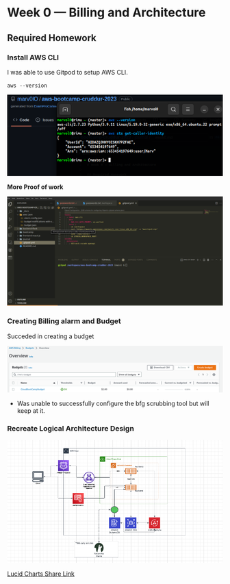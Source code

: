 # Week 0 — Billing and Architecture

## Required Homework

### Install AWS CLI

I was able to use Gitpod to setup AWS CLI.

```CMD
aws --version
```

![Installing_AWS_CLI](assets/ProofOfAWSCLI.png)

**More Proof of work**

![AWS_CLI installation and configuration](assets/AWS%20CLI%20installation%20and%20configuration.png)

### Creating Billing alarm and Budget

Succeded in creating a budget

![Image of Budget](assets/budget.png)

- Was unable to successfully configure the bfg scrubbing tool but will keep at it.

### Recreate Logical Architecture Design

![Cruddur Logical Design](assets/Logical%20Diagram.png)

[Lucid Charts Share Link](https://lucid.app/lucidchart/invitations/accept/inv_d08dd0c9-452a-4537-abde-29777a66394b)





